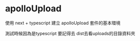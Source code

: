 # apolloUpload

使用 next + typescript 建立 apolloUpload 套件的基本環境

測試時候因為是typescript 要記得去 dist去看uploads的目錄資料夾